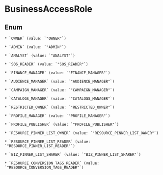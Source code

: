 
# BusinessAccessRole

## Enum


    * `OWNER` (value: `"OWNER"`)

    * `ADMIN` (value: `"ADMIN"`)

    * `ANALYST` (value: `"ANALYST"`)

    * `SOS_READER` (value: `"SOS_READER"`)

    * `FINANCE_MANAGER` (value: `"FINANCE_MANAGER"`)

    * `AUDIENCE_MANAGER` (value: `"AUDIENCE_MANAGER"`)

    * `CAMPAIGN_MANAGER` (value: `"CAMPAIGN_MANAGER"`)

    * `CATALOGS_MANAGER` (value: `"CATALOGS_MANAGER"`)

    * `RESTRICTED_OWNER` (value: `"RESTRICTED_OWNER"`)

    * `PROFILE_MANAGER` (value: `"PROFILE_MANAGER"`)

    * `PROFILE_PUBLISHER` (value: `"PROFILE_PUBLISHER"`)

    * `RESOURCE_PINNER_LIST_OWNER` (value: `"RESOURCE_PINNER_LIST_OWNER"`)

    * `RESOURCE_PINNER_LIST_READER` (value: `"RESOURCE_PINNER_LIST_READER"`)

    * `BIZ_PINNER_LIST_SHARER` (value: `"BIZ_PINNER_LIST_SHARER"`)

    * `RESOURCE_CONVERSION_TAGS_READER` (value: `"RESOURCE_CONVERSION_TAGS_READER"`)




